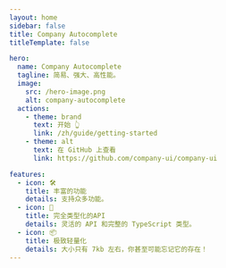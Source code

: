 ```yaml
---
layout: home
sidebar: false
title: Company Autocomplete
titleTemplate: false

hero:
  name: Company Autocomplete
  tagline: 简易、强大、高性能。
  image:
    src: /hero-image.png
    alt: company-autocomplete
  actions:
    - theme: brand
      text: 开始 👆
      link: /zh/guide/getting-started
    - theme: alt
      text: 在 GitHub 上查看
      link: https://github.com/company-ui/company-ui

features:
  - icon: 🛠️
    title: 丰富的功能
    details: 支持众多功能。
  - icon: 🔑
    title: 完全类型化的API
    details: 灵活的 API 和完整的 TypeScript 类型。
  - icon: 📦
    title: 极致轻量化
    details: 大小只有 7kb 左右，你甚至可能忘记它的存在！
---
```



